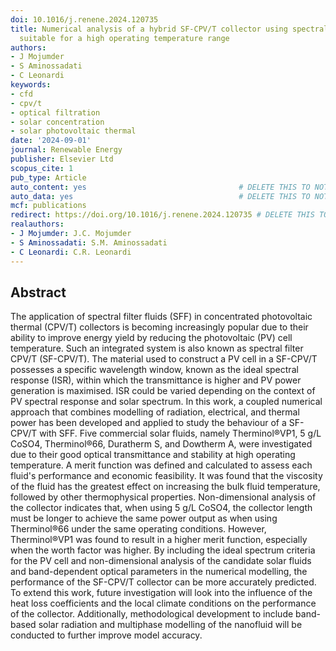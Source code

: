 ```yaml
---
doi: 10.1016/j.renene.2024.120735
title: Numerical analysis of a hybrid SF-CPV/T collector using spectral-filter nanofluids
  suitable for a high operating temperature range
authors:
- J Mojumder
- S Aminossadati
- C Leonardi
keywords:
- cfd
- cpv/t
- optical filtration
- solar concentration
- solar photovoltaic thermal
date: '2024-09-01'
journal: Renewable Energy
publisher: Elsevier Ltd
scopus_cite: 1
pub_type: Article
auto_content: yes                                  # DELETE THIS TO NOT AUTO GENERATE CONTENT
auto_data: yes                                     # DELETE THIS TO NOT AUTO GENERATE METADATA
mcf: publications
redirect: https://doi.org/10.1016/j.renene.2024.120735 # DELETE THIS TO NOT REDIRECT
realauthors:
- J Mojumder: J.C. Mojumder
- S Aminossadati: S.M. Aminossadati
- C Leonardi: C.R. Leonardi
---
```



## Abstract
The application of spectral filter fluids (SFF) in concentrated photovoltaic thermal (CPV/T) collectors is becoming increasingly popular due to their ability to improve energy yield by reducing the photovoltaic (PV) cell temperature. Such an integrated system is also known as spectral filter CPV/T (SF-CPV/T). The material used to construct a PV cell in a SF-CPV/T possesses a specific wavelength window, known as the ideal spectral response (ISR), within which the transmittance is higher and PV power generation is maximised. ISR could be varied depending on the context of PV spectral response and solar spectrum. In this work, a coupled numerical approach that combines modelling of radiation, electrical, and thermal power has been developed and applied to study the behaviour of a SF-CPV/T with SFF. Five commercial solar fluids, namely Therminol®VP1, 5 g/L CoSO4, Therminol®66, Duratherm S, and Dowtherm A, were investigated due to their good optical transmittance and stability at high operating temperature. A merit function was defined and calculated to assess each fluid's performance and economic feasibility. It was found that the viscosity of the fluid has the greatest effect on increasing the bulk fluid temperature, followed by other thermophysical properties. Non-dimensional analysis of the collector indicates that, when using 5 g/L CoSO4, the collector length must be longer to achieve the same power output as when using Therminol®66 under the same operating conditions. However, Therminol®VP1 was found to result in a higher merit function, especially when the worth factor was higher. By including the ideal spectrum criteria for the PV cell and non-dimensional analysis of the candidate solar fluids and band-dependent optical parameters in the numerical modelling, the performance of the SF-CPV/T collector can be more accurately predicted. To extend this work, future investigation will look into the influence of the heat loss coefficients and the local climate conditions on the performance of the collector. Additionally, methodological development to include band-based solar radiation and multiphase modelling of the nanofluid will be conducted to further improve model accuracy.
